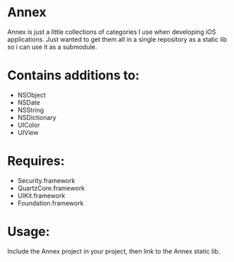# Annex
Annex is just a little collections of categories I use when developing iOS applications.  Just wanted to get them all in a single repository as a static lib so i can use it as a submodule.

# Contains additions to:
- NSObject
- NSDate 
- NSString
- NSDictionary
- UIColor
- UIView

# Requires:
- Security.framework
- QuartzCore.framework
- UIKit.framework
- Foundation.framework

# Usage:
Include the Annex project in your project, then link to the Annex static lib.